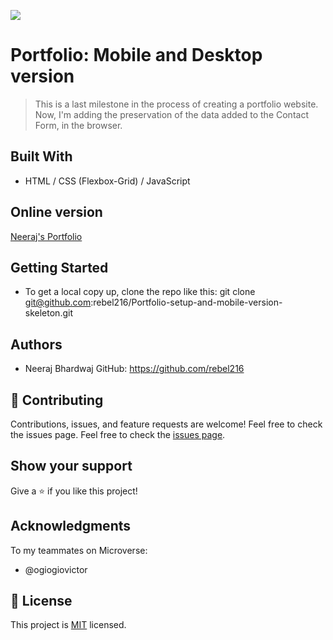 ![](https://img.shields.io/badge/Microverse-blueviolet)

# Portfolio: Mobile and Desktop version

> This is a last milestone in the process of creating a portfolio website. Now, I'm adding the preservation of the data added to the Contact Form, in the browser.

## Built With

- HTML / CSS (Flexbox-Grid) / JavaScript

## Online version

[Neeraj's Portfolio](https://rebel216.github.io/MyPortfolio/)

## Getting Started

- To get a local copy up, clone the repo like this:
   git clone git@github.com:rebel216/Portfolio-setup-and-mobile-version-skeleton.git

## Authors
- Neeraj Bhardwaj
  GitHub: https://github.com/rebel216

## 🤝 Contributing

Contributions, issues, and feature requests are welcome!
Feel free to check the issues page.
Feel free to check the [issues page](../../issues/).

## Show your support

Give a ⭐️ if you like this project!

## Acknowledgments
To my teammates on Microverse:
- @ogiogiovictor


## 📝 License

This project is [MIT](./MIT.md) licensed.

